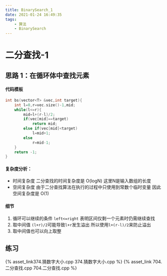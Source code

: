 ```yaml
---
title: BinarySearch_1
date: 2021-01-24 16:49:35
tags: 
    - 算法
    - BinarySearch
---
```

# 二分查找-1
## 思路 1：在循环体中查找元素

#### 代码模板
```cpp
int bs(vector<T> &vec,int target){
    int l=0,r=vec.size()-1,mid;
    while(l<=r){
        mid=l+(r-l)/2;
        if(vec[mid]==target)
            return mid;
        else if(vec[mid]<target)
            l=mid+1;
        else 
            r=mid-1;
    }
    return -1;
}
```
#### 复杂度分析：
* 时间复杂度 二分查找的时间复杂度是 O(log⁡N) 这里N是输入数组的长度
* 空间复杂度 由于二分查找算法在执行的过程中只使用到常数个临时变量 因此空间复杂度是 O(1)

#### 细节
1. 循环可以继续的条件 `left<=right` 表明区间仅剩一个元素时仍需继续查找 
2. 取中间值 `(l+r)/2`可能导致`l+r`发生溢出 所以使用`l+(r-l)/2`来防止溢出
3. 取中间值也可以向上取整

## 练习
{% asset_link374.猜数字大小.cpp 374.猜数字大小.cpp %}
{% asset_link 704.二分查找.cpp 704.二分查找.cpp %}
